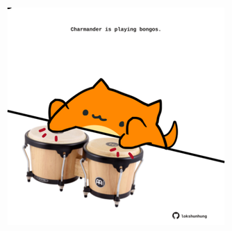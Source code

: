 <!-- built at 22/08/2021, 19:01:32 UTC -->
<p align="center">
  <img width="500" height="500" src="./ReadmeImage.svg">
</p>
